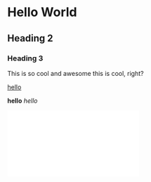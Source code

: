 # Hello World
## Heading 2
### Heading 3

This is so cool and awesome
this is cool, right?

[hello](https://youtube.com)

__hello__
_hello_

![hello](/hello.md)
